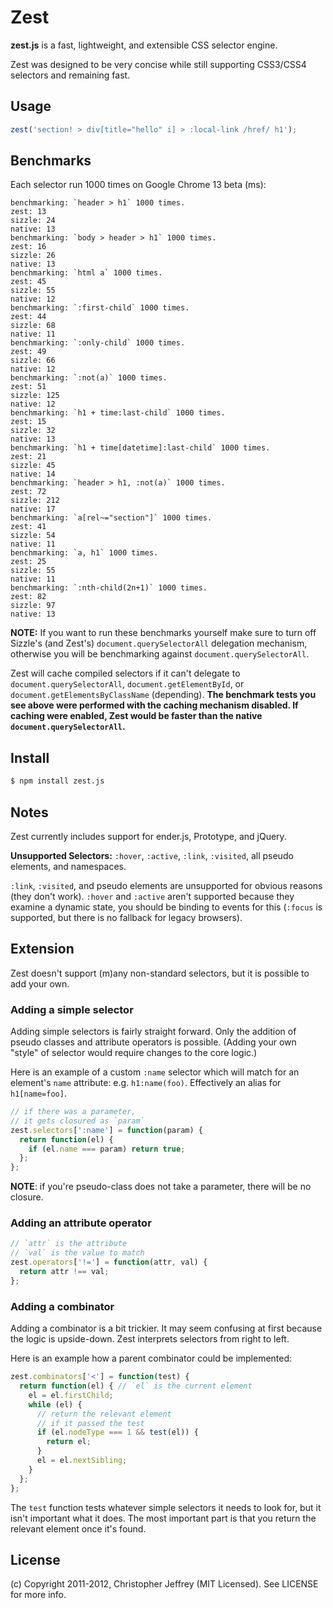 # Zest

__zest.js__ is a fast, lightweight, and extensible CSS selector engine.

Zest was designed to be very concise while still supporting CSS3/CSS4
selectors and remaining fast.

## Usage

``` js
zest('section! > div[title="hello" i] > :local-link /href/ h1');
```

## Benchmarks

Each selector run 1000 times on Google Chrome 13 beta (ms):

    benchmarking: `header > h1` 1000 times.
    zest: 13
    sizzle: 24
    native: 13
    benchmarking: `body > header > h1` 1000 times.
    zest: 16
    sizzle: 26
    native: 13
    benchmarking: `html a` 1000 times.
    zest: 45
    sizzle: 55
    native: 12
    benchmarking: `:first-child` 1000 times.
    zest: 44
    sizzle: 68
    native: 11
    benchmarking: `:only-child` 1000 times.
    zest: 49
    sizzle: 66
    native: 12
    benchmarking: `:not(a)` 1000 times.
    zest: 51
    sizzle: 125
    native: 12
    benchmarking: `h1 + time:last-child` 1000 times.
    zest: 15
    sizzle: 32
    native: 13
    benchmarking: `h1 + time[datetime]:last-child` 1000 times.
    zest: 21
    sizzle: 45
    native: 14
    benchmarking: `header > h1, :not(a)` 1000 times.
    zest: 72
    sizzle: 212
    native: 17
    benchmarking: `a[rel~="section"]` 1000 times.
    zest: 41
    sizzle: 54
    native: 11
    benchmarking: `a, h1` 1000 times.
    zest: 25
    sizzle: 55
    native: 11
    benchmarking: `:nth-child(2n+1)` 1000 times.
    zest: 82
    sizzle: 97
    native: 13

__NOTE:__ If you want to run these benchmarks yourself make sure to turn off
Sizzle's (and Zest's) `document.querySelectorAll` delegation mechanism,
otherwise you will be benchmarking against `document.querySelectorAll`.

Zest will cache compiled selectors if it can't delegate to
`document.querySelectorAll`, `document.getElementById`, or
`document.getElementsByClassName` (depending). __The benchmark tests you see
above were performed with the caching mechanism disabled. If caching were
enabled, Zest would be faster than the native `document.querySelectorAll`.__

## Install

``` bash
$ npm install zest.js
```

## Notes

Zest currently includes support for ender.js, Prototype, and jQuery.

__Unsupported Selectors:__ `:hover`, `:active`, `:link`, `:visited`, all pseudo
elements, and namespaces.

`:link`, `:visited`, and pseudo elements are unsupported for obvious reasons
(they don't work). `:hover` and `:active` aren't supported because they examine
a dynamic state, you should be binding to events for this (`:focus` is
supported, but there is no fallback for legacy browsers).

## Extension

Zest doesn't support (m)any non-standard selectors, but it is possible to add
your own.

### Adding a simple selector

Adding simple selectors is fairly straight forward. Only the addition of pseudo
classes and attribute operators is possible. (Adding your own "style" of
selector would require changes to the core logic.)

Here is an example of a custom `:name` selector which will match for an
element's `name` attribute: e.g. `h1:name(foo)`. Effectively an alias
for `h1[name=foo]`.

``` js
// if there was a parameter,
// it gets closured as `param`
zest.selectors[':name'] = function(param) {
  return function(el) {
    if (el.name === param) return true;
  };
};
```

__NOTE__: if you're pseudo-class does not take a parameter, there will be no
closure.

### Adding an attribute operator

``` js
// `attr` is the attribute
// `val` is the value to match
zest.operators['!='] = function(attr, val) {
  return attr !== val;
};
```

### Adding a combinator

Adding a combinator is a bit trickier. It may seem confusing at first because
the logic is upside-down. Zest interprets selectors from right to left.

Here is an example how a parent combinator could be implemented:

``` js
zest.combinators['<'] = function(test) {
  return function(el) { // `el` is the current element
    el = el.firstChild;
    while (el) {
      // return the relevant element
      // if it passed the test
      if (el.nodeType === 1 && test(el)) {
        return el;
      }
      el = el.nextSibling;
    }
  };
};
```

The `test` function tests whatever simple selectors it needs to look for, but
it isn't important what it does. The most important part is that you return
the relevant element once it's found.

## License

(c) Copyright 2011-2012, Christopher Jeffrey (MIT Licensed).
See LICENSE for more info.
